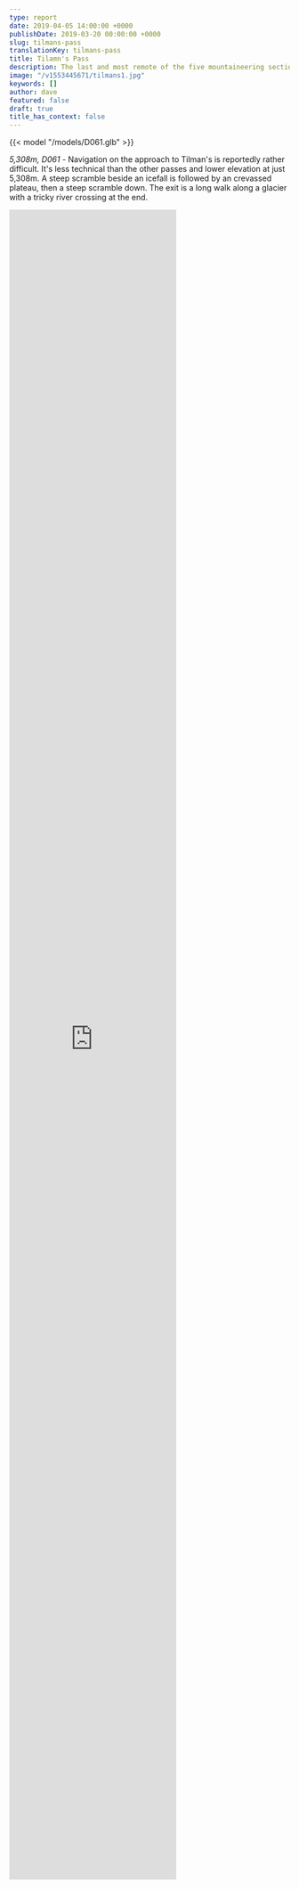 ```yaml
---
type: report
date: 2019-04-05 14:00:00 +0000
publishDate: 2019-03-20 00:00:00 +0000
slug: tilmans-pass
translationKey: tilmans-pass
title: Tilamn's Pass
description: The last and most remote of the five mountaineering sections.
image: "/v1553445671/tilmans1.jpg"
keywords: []
author: dave
featured: false
draft: true
title_has_context: false
---
```


{{< model "/models/D061.glb" >}}

_5,308m, D061_ - Navigation on the approach to Tilman's is reportedly rather difficult. It's less technical than the other passes and lower elevation at just 5,308m. A steep scramble beside an icefall is followed by an crevassed plateau, then a steep scramble down. The exit is a long walk along a glacier with a tricky river crossing at the end.

<iframe style="height:75vh;" frameBorder="0" allowfullscreen src="https://umap.openstreetmap.fr/en/map/untitled-map_307236?scaleControl=false&miniMap=false&scrollWheelZoom=false&zoomControl=true&allowEdit=false&moreControl=false&searchControl=null&tilelayersControl=null&embedControl=null&datalayersControl=null&onLoadPanel=undefined&captionBar=false&fullscreenControl=null&datalayers=809611#13/28.1719/85.6977"></iframe>